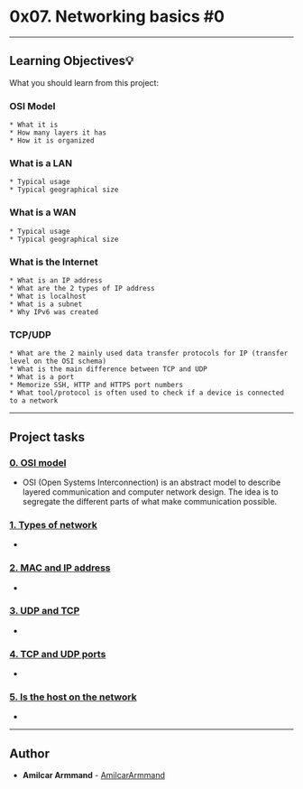 # 0x07. Networking basics #0

---
## Learning Objectives:bulb:
What you should learn from this project:

### OSI Model

	* What it is
	* How many layers it has
	* How it is organized

### What is a LAN

    * Typical usage
    * Typical geographical size

### What is a WAN

    * Typical usage
    * Typical geographical size

### What is the Internet

    * What is an IP address
    * What are the 2 types of IP address
    * What is localhost
    * What is a subnet
    * Why IPv6 was created

### TCP/UDP

    * What are the 2 mainly used data transfer protocols for IP (transfer level on the OSI schema)
    * What is the main difference between TCP and UDP
    * What is a port
    * Memorize SSH, HTTP and HTTPS port numbers
    * What tool/protocol is often used to check if a device is connected to a network

---
## Project tasks


### [0. OSI model](./0-OSI_model)
* OSI (Open Systems Interconnection) is an abstract model to describe layered communication and computer network design. The idea is to segregate the different parts of what make communication possible.


### [1. Types of network](./1-types_of_network)
* 


### [2. MAC and IP address](./2-MAC_and_IP_address)
* 


### [3. UDP and TCP](./3-UDP_and_TCP)
* 


### [4. TCP and UDP ports](./4-TCP_and_UDP_ports)
* 


### [5. Is the host on the network](./5-is_the_host_on_the_network)
* 

---

## Author
* **Amilcar Armmand** - [AmilcarArmmand](https://github.com/AmilcarArmmand)
